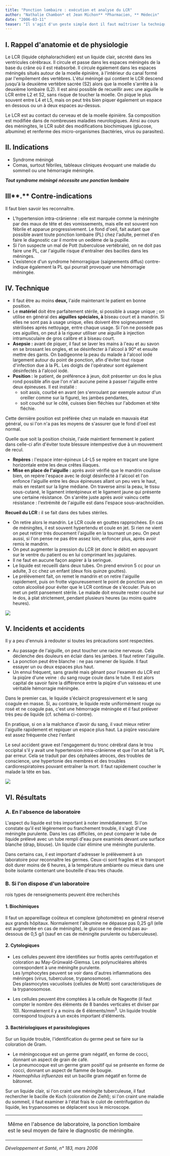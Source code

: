 ```yaml
---
title: "Ponction lombaire : exécution et analyse du LCR"
author: "Nathalie Chambon* et Jean Michon** *Pharmacien, ** Médecin"
date: "2006-03-11"
teaser: "Il s'agit d'un geste simple dont il faut maîtriser la technique, les indications et les risques, et qui est effectué pour le diagnostic des méningites et de la trypanosomose."
---
```


## I. Rappel d'anatomie et de physiologie

Le LCR (liquide céphalorachidien) est un liquide clair, sécrété dans les ventricules cérébraux. Il circule et passe dans les espaces méningés de la base du crâne où il est réabsorbé. Il circule également dans les espaces méningés situés autour de la moelle épinière, à l'intérieur du canal formé par l'empilement des vertèbres. L'étui méningé qui contient le LCR descend jusqu'à la deuxième vertèbre sacrée (S2) alors que la moelle s'arrête à la deuxième lombaire (L2). Il est ainsi possible de recueillir avec une aiguille le LCR entre L2 et S2, sans risque de toucher la moelle. On pique le plus souvent entre L4 et L5, mais on peut très bien piquer également un espace en dessous ou un à deux espaces au-dessus.

Le LCR est au contact du cerveau et de la moelle épinière. Sa composition est modifiée dans de nombreuses maladies neurologiques. Ainsi au cours des méningites, le LCR subit des modifications biochimiques (glucose, albumine) et renferme des micro-organismes (bactéries, virus ou parasites).

## II. Indications

*   Syndrome méningé
*   Comas, surtout fébriles, tableaux cliniques évoquant une maladie du sommeil ou une hémorragie méningée.

**_Tout syndrome méningé nécessite une ponction lombaire_**

## III**.** Contre-indications

Il faut bien savoir les reconnaître.

*   L'hypertension intra-crânienne : elle est marquée comme la méningite par des maux de tête et des vomissements, mais elle est souvent non fébrile et apparue progressivement. Le fond d'oeil, fait autant que possible avant toute ponction lombaire (PL) chez l'adulte, permet d'en faire le diagnostic car il montre un oedème de la pupille.
*   Si l'on suspecte un mal de Pott (tuberculose vertébrale), on ne doit pas faire une PL, car l'aiguille risque d'entraîner des bacilles dans les méninges.
*   L'existence d'un syndrome hémorragique (saignements diffus) contre-indique également la PL qui pourrait provoquer une hémorragie méningée.

## IV. Technique

*   Il faut être au moins **deux,** l'aide maintenant le patient en bonne position.
*   Le **matériel** doit être parfaitement stérile, si possible à usage unique ; on utilise en général des **aiguilles spéciales, à** biseau court et à mandrin. Si elles ne sont pas à usage unique, elles doivent être soigneusement stérilisées après nettoyage, entre chaque usage. Si l'on ne possède pas ces aiguilles, on peut à la rigueur utiliser une aiguille à injection intramusculaire de gros calibre et à biseau court.
*   **Asepsie :** avant de piquer, il faut se laver les mains à l'eau et au savon en se brossant les ongles, et se désinfecter à l'alcool à 90° et ensuite mettre des gants. On badigeonne la peau du malade à l'alcool iodé largement autour du point de ponction, afin d'éviter tout risque d'infection due à la PL. Les doigts de l'opérateur sont également désinfectés à l'alcool iodé.
*   **Position :** le patient, de préférence à jeun, doit présenter un dos le plus rond possible afin que l'on n'ait aucune peine à passer l'aiguille entre deux épineuses. Il est installé :
    *   soit assis, courbé en avant (en s'enroulant par exemple autour d'un oreiller comme sur la figure), les jambes pendantes,
    *   soit couché sur le côté, cuisses bien fléchies sur l'abdomen et tête fléchie.

Cette dernière position est préférée chez un malade en mauvais état général, ou si l'on n'a pas les moyens de s'assurer que le fond d'oeil est normal.

Quelle que soit la position choisie, l'aide maintient fermement le patient dans celle-ci afin d'éviter toute blessure intempestive due à un mouvement de recul.

*   **Repères :** l'espace inter-épineux L4-L5 se repère en traçant une ligne horizontale entre les deux crêtes iliaques.
*   **Mise en place de l'aiguille :** après avoir vérifié que le mandrin coulisse bien, on repère l'espace avec le doigt désinfecté à l'alcool et l'on enfonce l'aiguille entre les deux épineuses allant un peu vers le haut, mais en restant sur la ligne médiane. On traverse ainsi la peau, le tissu sous-cutané, le ligament interépineux et le ligament jaune qui présente une certaine résistance. On s'arrête juste après avoir vaincu cette résistance : l'extrémité de l'aiguille est dans l'espace sous-arachnoïdien.

**Recueil du LCR :** il se fait dans des tubes stériles.

*   On retire alors le mandrin. Le LCR coule en gouttes rapprochées. En cas de méningites, il est souvent hypertendu et coule en jet. Si rien ne vient on peut retirer très doucement l'aiguille en la tournant un peu. On peut aussi, si l'on pense ne pas être assez loin, enfoncer plus, après avoir remis le mandrin.
*   On peut augmenter la pression du LCR (et donc le débit) en appuyant sur le ventre du patient ou en lui comprimant les jugulaires.
*   Il ne faut en aucune façon aspirer à la seringue.
*   Le liquide est recueilli dans deux tubes. On prend environ 5 cc pour un adulte, 3 cc chez un enfant (deux fois quinze gouttes).
*   Le prélèvement fait, on remet le mandrin et on retire l'aiguille rapidement, puis on frotte vigoureusement le point de ponction avec un coton alcoolisé pour éviter que le LCR continue de s'écouler. Puis on met un petit pansement stérile. Le malade doit ensuite rester couché sur le dos, à plat strictement, pendant plusieurs heures (au moins quatre heures).

![](i953-1.jpg)


## V. Incidents et accidents

Il y a peu d'ennuis à redouter si toutes les précautions sont respectées.

*   Au passage de l'aiguille, on peut toucher une racine nerveuse. Cela déclenche des douleurs en éclair dans les jambes. Il faut retirer l'aiguille.
*   La ponction peut être blanche : ne pas ramener de liquide. Il faut essayer un ou deux espaces plus haut.
*   Un ennui fréquent, sans gravité mais gênant pour l'examen du LCR est la piqûre d'une veine : du sang rouge coule dans le tube. Il est alors capital de savoir faire la différence entre la piqûre d'un vaisseau et une véritable hémorragie méningée.

Dans le premier cas, le liquide s'éclaircit progressivement et le sang coagule en masse. Si, au contraire, le liquide reste uniformément rouge ou rosé et ne coagule pas, c'est une hémorragie méningée et il faut prélever très peu de liquide (cf. schéma ci-contre).

En pratique, si on a la malchance d'avoir du sang, il vaut mieux retirer l'aiguille rapidement et repiquer un espace plus haut. La piqûre vasculaire est assez fréquente chez l'enfant

Le seul accident grave est l'engagement du tronc cérébral dans le trou occipital s'il y avait une hypertension intra-crânienne et que l'on ait fait la PL par erreur. Cela se traduit par des céphalées atroces, des troubles de conscience, une hypertonie des membres et des troubles cardiorespiratoires pouvant entraîner la mort. Il faut rapidement coucher le malade la tête en bas.

![](i953-2.jpg)


## VI. Résultats

### A. En l'absence de laboratoire

L'aspect du liquide est très important à noter immédiatement. Si l'on constate qu'il est légèrement ou franchement trouble, il s'agit d'une méningite purulente. Dans les cas difficiles, on peut comparer le tube de liquide prélevé avec un tube rempli d'eau pure examinés devant une surface blanche (drap, blouse). Un liquide clair élimine une méningite purulente.

Dans certains cas, il est important d'adresser le prélèvement à un laboratoire pour reconnaître les germes. Ceux-ci sont fragiles et le transport doit durer moins de 6 heures, à la température ambiante ou mieux dans une boite isolante contenant une bouteille d'eau très chaude.

### B. Si l'on dispose d'un laboratoire

rois types de renseignements peuvent être recherchés

#### 1. Biochimiques

Il faut un appareillage coûteux et complexe (photomètre) en général réservé aux grands hôpitaux. Normalement l'albumine ne dépasse pas 0,25 g/l (elle est augmentée en cas de méningite), le glucose ne descend pas au-dessous de 0,5 g/l (sauf en cas de méningite purulente ou tuberculeuse).

#### 2. Cytologiques

*   Les cellules peuvent être identifiées sur frottis après centrifugation et coloration au May-Grünwald-Giemsa. Les polynucléaires altérés correspondent à une méningite purulente.  
    Les lymphocytes peuvent se voir dans d'autres inflammations des méninges (virus, tuberculose, trypanosomose).  
    Des plasmocytes vacuolisés (cellules de Mott) sont caractéristiques de la trypanosomose.

*   Les cellules peuvent être comptées à la cellule de Nageotte (il faut compter le nombre des éléments de 8 bandes verticales et diviser par 10). Normalement il y a moins de 6 éléments/mm<sup>3</sup>. Un liquide trouble correspond toujours à un excès important d'éléments.

#### 3. Bactériologiques et parasitologiques

Sur un liquide trouble, l'identification du germe peut se faire sur la coloration de Gram.

*   Le méningocoque est un germe gram négatif, en forme de cocci, donnant un aspect de grain de café.
*   Le pneumocoque est un germe gram positif qui se présente en forme de cocci, donnant un aspect de flamme de bougie.
*   _Haemophilus influenzas_ est un bacille gram négatif en forme de bâtonnet.

Sur un liquide clair, si l'on craint une méningite tuberculeuse, il faut rechercher le bacille de Koch (coloration de Ziehl); si l'on craint une maladie du sommeil, il faut examiner à l'état frais le culot de centrifugation du liquide, les trypanosomes se déplacent sous le microscope.

<table>

<tbody>

<tr>

<td class="rtecenter">

Même en l'absence de laboratoire, la ponction lombaire  
est le seul moyen de faire le diagnostic de méningite.

</td>

</tr>

</tbody>

</table>

_Développement et Santé, n° 183, mars 2006_